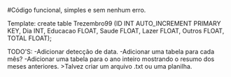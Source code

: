 #Código funcional, simples e sem nenhum erro.

Template: create table Trezembro99 (ID INT AUTO_INCREMENT PRIMARY KEY, Dia INT, Educacao FLOAT, Saude FLOAT, Lazer FLOAT, Outros FLOAT, TOTAL FLOAT);

TODO'S:
    -Adicionar detecção de data.
    -Adicionar uma tabela para cada mês?
    -Adicionar uma tabela para o ano inteiro mostrando o resumo dos meses anteriores.
        >Talvez criar um arquivo .txt ou uma planilha.
